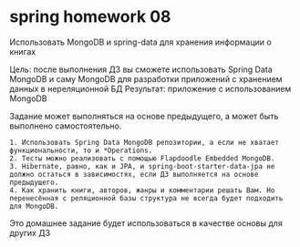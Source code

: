 # spring homework 08

Использовать MongoDB и spring-data для хранения информации о книгах

Цель: после выполнения ДЗ вы сможете использовать Spring Data MongoDB и саму MongoDB для разработки приложений с хранением данных в нереляционной БД
Результат: приложение с использованием MongoDB

Задание может выполняться на основе предыдущего, а может быть выполнено самостоятельно.

    1. Использовать Spring Data MongoDB репозитории, а если не хватает функциональности, то и *Operations.
    2. Тесты можно реализовать с помощью Flapdoodle Embedded MongoDB.
    3. Hibernate, равно, как и JPA, и spring-boot-starter-data-jpa не должно остаться в зависимостях, если ДЗ выполняется на основе предыдущего.
    4. Как хранить книги, авторов, жанры и комментарии решать Вам. Но перенесённая с реляционной базы структура не всегда будет подходить для MongoDB.
    
Это домашнее задание будет использоваться в качестве основы для других ДЗ

